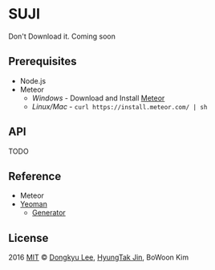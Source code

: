 # SUJI 

Don't Download it. Coming soon

## Prerequisites
* Node.js
* Meteor
    - *Windows* -  Download and Install [Meteor](https://www.meteor.com/)
    - *Linux/Mac* - `curl https://install.meteor.com/ | sh`

## API

TODO

## Reference
- Meteor
- [Yeoman](http://yeoman.io/)
    - [Generator](https://github.com/ndxbxrme/generator-angular-meteor)

## License

2016 [MIT](http://opensource.org/licenses/mit-license.php) © [Dongkyu Lee](http://ledgku.tistory.com), [HyungTak Jin](http://njir.github.io), BoWoon Kim